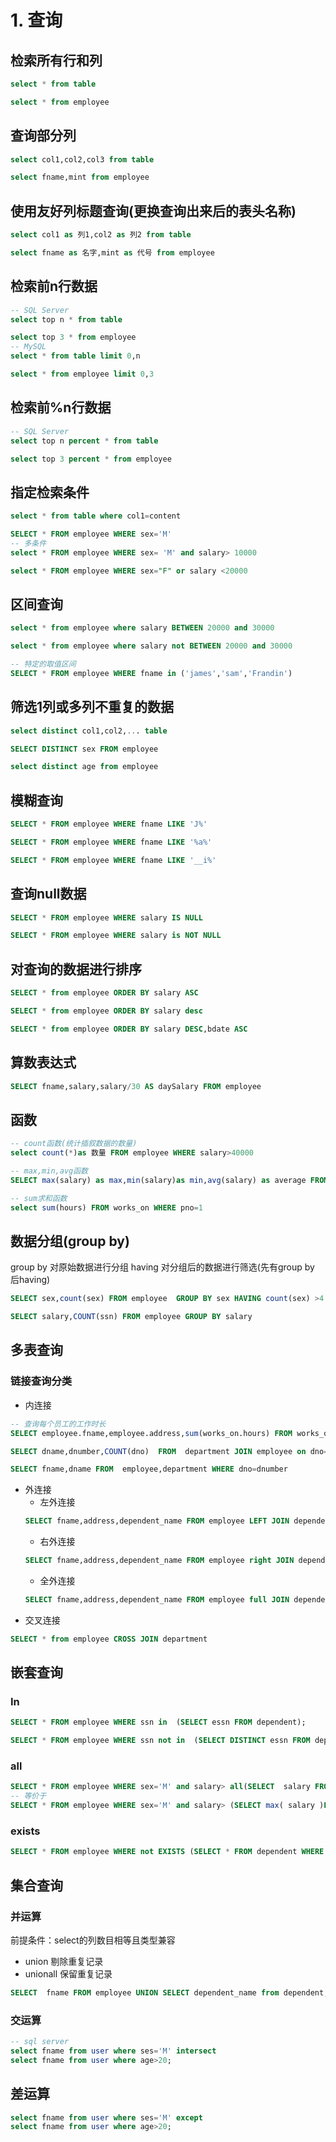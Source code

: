 # 1. 查询

## 检索所有行和列
```sql
select * from table

select * from employee
```

## 查询部分列
```sql
select col1,col2,col3 from table

select fname,mint from employee
```

## 使用友好列标题查询(更换查询出来后的表头名称)
```sql
select col1 as 列1,col2 as 列2 from table

select fname as 名字,mint as 代号 from employee
```

## 检索前n行数据
```sql
-- SQL Server
select top n * from table

select top 3 * from employee
-- MySQL
select * from table limit 0,n

select * from employee limit 0,3
```

## 检索前%n行数据
```sql
-- SQL Server
select top n percent * from table

select top 3 percent * from employee
```

## 指定检索条件
```sql
select * from table where col1=content

SELECT * FROM employee WHERE sex='M'
-- 多条件
select * FROM employee WHERE sex= 'M' and salary> 10000

select * FROM employee WHERE sex="F" or salary <20000
```

## 区间查询
```sql
select * from employee where salary BETWEEN 20000 and 30000

select * from employee where salary not BETWEEN 20000 and 30000

-- 特定的取值区间
SELECT * FROM employee WHERE fname in ('james','sam','Frandin')
```

## 筛选1列或多列不重复的数据
```sql
select distinct col1,col2,... table

SELECT DISTINCT sex FROM employee

select distinct age from employee
```

## 模糊查询
```sql
SELECT * FROM employee WHERE fname LIKE 'J%'

SELECT * FROM employee WHERE fname LIKE '%a%'

SELECT * FROM employee WHERE fname LIKE '__i%'
```

## 查询null数据
```sql
SELECT * FROM employee WHERE salary IS NULL

SELECT * FROM employee WHERE salary is NOT NULL
```

## 对查询的数据进行排序
```sql
SELECT * from employee ORDER BY salary ASC

SELECT * from employee ORDER BY salary desc

SELECT * from employee ORDER BY salary DESC,bdate ASC
```
## 算数表达式
```sql
SELECT fname,salary,salary/30 AS daySalary FROM employee
```
## 函数
```sql
-- count函数(统计插叙数据的数量)
select count(*)as 数量 FROM employee WHERE salary>40000

-- max,min,avg函数
SELECT max(salary) as max,min(salary)as min,avg(salary) as average FROM employee

-- sum求和函数
select sum(hours) FROM works_on WHERE pno=1
```


## 数据分组(group by)
group by 对原始数据进行分组 having 对分组后的数据进行筛选(先有group by 后having)
```sql
SELECT sex,count(sex) FROM employee  GROUP BY sex HAVING count(sex) >4

SELECT salary,COUNT(ssn) FROM employee GROUP BY salary 
```
## 多表查询
### 链接查询分类
* 内连接
```sql
-- 查询每个员工的工作时长
SELECT employee.fname,employee.address,sum(works_on.hours) FROM works_on JOIN employee  ON works_on.essn=employee.ssn GROUP BY fname;

SELECT dname,dnumber,COUNT(dno)  FROM  department JOIN employee on dno=dnumber GROUP BY dname;

SELECT fname,dname FROM  employee,department WHERE dno=dnumber
```
* 外连接 
    * 左外连接
    ```sql
    SELECT fname,address,dependent_name FROM employee LEFT JOIN dependent ON ssn=essn;
    ```    
    * 右外连接
    ```sql
    SELECT fname,address,dependent_name FROM employee right JOIN dependent ON ssn=essn;
    ```
    * 全外连接
    ```sql
    SELECT fname,address,dependent_name FROM employee full JOIN dependent ON ssn=essn;
    ```
* 交叉连接
```sql
SELECT * from employee CROSS JOIN department
```

## 嵌套查询
### In
```sql
SELECT * FROM employee WHERE ssn in  (SELECT essn FROM dependent);

SELECT * FROM employee WHERE ssn not in  (SELECT DISTINCT essn FROM dependent);
```
### all
```sql
SELECT * FROM employee WHERE sex='M' and salary> all(SELECT  salary FROM employee where sex='F')
-- 等价于
SELECT * FROM employee WHERE sex='M' and salary> (SELECT max( salary )FROM employee where sex='F')
```

### exists
```sql
SELECT * FROM employee WHERE not EXISTS (SELECT * FROM dependent WHERE ssn=essn )
```

## 集合查询
### 并运算
前提条件：select的列数目相等且类型兼容
* union 剔除重复记录
* unionall 保留重复记录
```sql
SELECT  fname FROM employee UNION SELECT dependent_name from dependent;
```

### 交运算
```sql
-- sql server
select fname from user where ses='M' intersect
select fname from user where age>20; 
```

## 差运算
```sql
select fname from user where ses='M' except
select fname from user where age>20; 
```